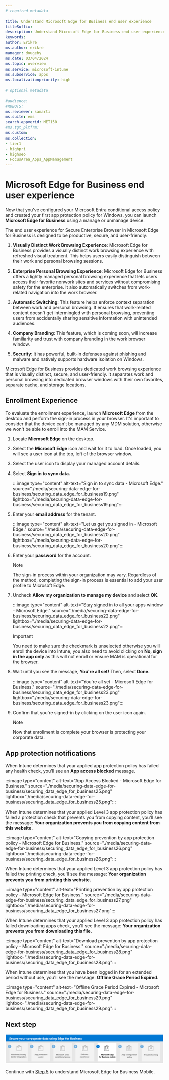 ```yaml
---
# required metadata

title: Understand Microsoft Edge for Business end user experience 
titleSuffix:
description: Understand Microsoft Edge for Business end user experience.
keywords:
author: Erikre
ms.author: erikre
manager: dougeby
ms.date: 03/04/2024
ms.topic: overview
ms.service: microsoft-intune
ms.subservice: apps
ms.localizationpriority: high

# optional metadata

#audience:
#ROBOTS: 
ms.reviewer: samarti
ms.suite: ems
search.appverid: MET150
#ms.tgt_pltfrm:
ms.custom: 
ms.collection:
- tier1
- highpri
- highseo
- FocusArea_Apps_AppManagement
---
```


# Microsoft Edge for Business end user experience

Now that you've configured your Microsoft Entra conditional access policy and created your first app protection policy for Windows, you can launch **Microsoft Edge for Business** using a manage or unmanage device.

The end user experience for Secure Enterprise Browser in Microsoft Edge for Business is designed to be productive, secure, and user-friendly:

1. **Visually Distinct Work Browsing Experience**: Microsoft Edge for Business provides a visually distinct work browsing experience with refreshed visual treatment. This helps users easily distinguish between their work and personal browsing sessions.

2. **Enterprise Personal Browsing Experience**: Microsoft Edge for Business offers a lightly managed personal browsing experience that lets users access their favorite nonwork sites and services without compromising safety for the enterprise. It also automatically switches from work-related navigation into the work browser.

3. **Automatic Switching**: This feature helps enforce context separation between work and personal browsing. It ensures that work-related content doesn't get intermingled with personal browsing, preventing users from accidentally sharing sensitive information with unintended audiences.

4. **Company Branding**: This feature, which is coming soon, will increase familiarity and trust with company branding in the work browser window.

5. **Security**: It has powerful, built-in defenses against phishing and malware and natively supports hardware isolation on Windows.

Microsoft Edge for Business provides dedicated work browsing experience that is visually distinct, secure, and user-friendly. It separates work and personal browsing into dedicated browser windows with their own favorites, separate cache, and storage locations.

## Enrollment Experience

To evaluate the enrollment experience, launch **Microsoft Edge** from the desktop and perform the sign-in process in your browser. It's important to consider that the device can't be managed by any MDM solution, otherwise we won't be able to enroll into the MAM Service.

1. Locate **Microsoft Edge** on the desktop.
2. Select the **Microsoft Edge** icon and wait for it to load. Once loaded, you will see a user icon at the top, left of the browser window.
3. Select the user icon to display your managed account details.
4. Select **Sign in to sync data.**

    :::image type="content" alt-text="Sign in to sync data  -  Microsoft Edge." source="./media/securing-data-edge-for-business/securing_data_edge_for_business19.png" lightbox="./media/securing-data-edge-for-business/securing_data_edge_for_business19.png":::

5. Enter your **email address** for the tenant.

    :::image type="content" alt-text="Let us get you signed in  -  Microsoft Edge." source="./media/securing-data-edge-for-business/securing_data_edge_for_business20.png" lightbox="./media/securing-data-edge-for-business/securing_data_edge_for_business20.png":::

6. Enter your **password** for the account.

	> [!NOTE] 
	> The sign-in process within your organization may vary. Regardless of the method, completing the sign-in process is essential to add your user profile to Microsoft Edge.

7. Uncheck **Allow my organization to manage my device** and select **OK**.

	:::image type="content" alt-text="Stay signed in to all your apps window  -  Microsoft Edge." source="./media/securing-data-edge-for-business/securing_data_edge_for_business22.png" lightbox="./media/securing-data-edge-for-business/securing_data_edge_for_business22.png":::

    > [!IMPORTANT] 
    > You need to make sure the checkmark is unselected otherwise you will enroll the device into Intune, you also need to avoid clicking on **No, sign in the app only** as this will not enroll or ensure MAM is operational for the browser.

8. Wait until you see the message, **You're all set!** Then, select **Done.**

	:::image type="content" alt-text="You're all set  -  Microsoft Edge for Business." source="./media/securing-data-edge-for-business/securing_data_edge_for_business23.png" lightbox="./media/securing-data-edge-for-business/securing_data_edge_for_business23.png":::

9. Confirm that you're signed-in by clicking on the user icon again.

	> [!NOTE]
	> Now that enrollment is complete your browser is protecting your corporate data.

## App protection notifications

When Intune determines that your applied app protection policy has failed any health check, you'll see an **App access blocked** message.

:::image type="content" alt-text="App Access Blocked  -  Microsoft Edge for Business." source="./media/securing-data-edge-for-business/securing_data_edge_for_business25.png" lightbox="./media/securing-data-edge-for-business/securing_data_edge_for_business25.png":::

When Intune determines that your applied Level 3 app protection policy has failed a protection check that prevents you from copying content, you'll see the message: **Your organization prevents you from copying content from this website.**

:::image type="content" alt-text="Copying prevention by app protection policy  -  Microsoft Edge for Business." source="./media/securing-data-edge-for-business/securing_data_edge_for_business26.png" lightbox="./media/securing-data-edge-for-business/securing_data_edge_for_business26.png":::

When Intune determines that your applied Level 3 app protection policy has failed the printing check, you'll see the message: **Your organization prevents you from printing this website.**

:::image type="content" alt-text="Printing prevention by app protection policy  -  Microsoft Edge for Business." source="./media/securing-data-edge-for-business/securing_data_edge_for_business27.png" lightbox="./media/securing-data-edge-for-business/securing_data_edge_for_business27.png":::

When Intune determines that your applied Level 3 app protection policy has failed downloading apps check, you'll see the message: **Your organization prevents you from downloading this file.**

:::image type="content" alt-text="Download prevention by app protection policy  -  Microsoft Edge for Business." source="./media/securing-data-edge-for-business/securing_data_edge_for_business28.png" lightbox="./media/securing-data-edge-for-business/securing_data_edge_for_business28.png":::

When Intune determines that you have been logged in for an extended period without use, you'll see the message: **Offline Grace Period Expired.**

:::image type="content" alt-text="Offline Grace Period Expired  -  Microsoft Edge for Business." source="./media/securing-data-edge-for-business/securing_data_edge_for_business29.png" lightbox="./media/securing-data-edge-for-business/securing_data_edge_for_business29.png":::

## Next step

[![Step 5 to understand Microsoft Edge for Business Mobile.](./media/securing-data-edge-for-business/securing_data_edge_for_business_steps-05.png)](mamedge-5-edge-mobile.md)

Continue with [Step 5](mamedge-5-edge-mobile.md) to understand Microsoft Edge for Business Mobile.
